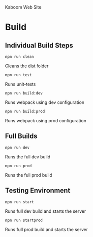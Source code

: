 Kaboom Web Site

# Build

## Individual Build Steps

```
npm run clean
```

Cleans the dist folder

```
npm run test
```

Runs unit-tests

```
npm run build:dev
```

Runs webpack using dev configuration

```
npm run build:prod
```

Runs webpack using prod configuration

## Full Builds

```
npm run dev
```

Runs the full dev build

```
npm run prod
```

Runs the full prod build

## Testing Environment

```
npm run start
```

Runs full dev build and starts the server

```
npm run startprod
```

Runs full prod build and starts the server